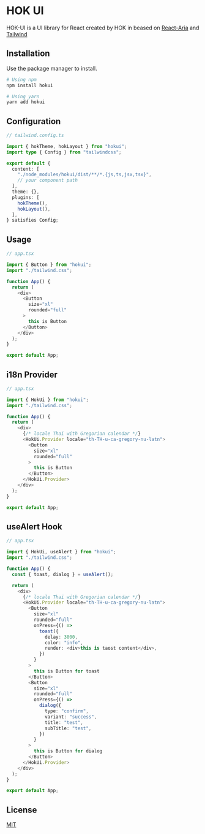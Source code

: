 # HOK UI

HOK-UI is a UI library for React created by HOK in beased on [React-Aria](https://react-spectrum.adobe.com/react-aria/index.html) and [Tailwind](https://tailwindcss.com/)

## Installation

Use the package manager to install.

```bash
# Using npm
npm install hokui

# Using yarn
yarn add hokui
```

## Configuration

```ts
// tailwind.config.ts

import { hokTheme, hokLayout } from "hokui";
import type { Config } from "tailwindcss";

export default {
  content: [
    "./node_modules/hokui/dist/**/*.{js,ts,jsx,tsx}",
    // your component path
  ],
  theme: {},
  plugins: [
    hokTheme(),
    hokLayout(),
  ],
} satisfies Config;

```

## Usage

```ts
// app.tsx

import { Button } from "hokui";
import "./tailwind.css";

function App() {
  return (
    <div>
      <Button
        size="xl"
        rounded="full"
      >
        this is Button
      </Button>
    </div>
  );
}

export default App;
```

## i18n Provider

```ts
// app.tsx

import { HokUi } from "hokui";
import "./tailwind.css";

function App() {
  return (
    <div>
      {/* locale Thai with Gregorian calendar */}
      <HokUi.Provider locale="th-TH-u-ca-gregory-nu-latn">
        <Button
          size="xl"
          rounded="full"
        >
          this is Button
        </Button>
      </HokUi.Provider>
    </div>
  );
}

export default App;
```

## useAlert Hook

```ts
// app.tsx

import { HokUi, useAlert } from "hokui";
import "./tailwind.css";

function App() {
  const { toast, dialog } = useAlert();

  return (
    <div>
      {/* locale Thai with Gregorian calendar */}
      <HokUi.Provider locale="th-TH-u-ca-gregory-nu-latn">
        <Button
          size="xl"
          rounded="full"
          onPress={() =>
            toast({
              delay: 3000,
              color: "info",
              render: <div>this is taost content</div>,
            })
          }
        >
          this is Button for toast
        </Button>
        <Button
          size="xl"
          rounded="full"
          onPress={() =>
            dialog({
              type: "confirm",
              variant: "success",
              title: "test",
              subTitle: "test",
            })
          }
        >
          this is Button for dialog
        </Button>
      </HokUi.Provider>
    </div>
  );
}

export default App;
```

## License

[MIT](https://choosealicense.com/licenses/mit/)
